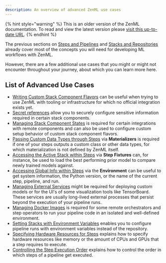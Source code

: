 ```yaml
---
description: An overview of advanced ZenML use cases
---
```


{% hint style="warning" %}
This is an older version of the ZenML documentation. To read and view the latest version please [visit this up-to-date URL](https://docs.zenml.io).
{% endhint %}


The previous sections on [Steps and Pipelines](../steps-pipelines/steps-and-pipelines.md)
and [Stacks and Repositories](../stacks-repositories/stacks-repositories.md)
already cover most of the concepts you will need for developing ML workflows
with ZenML.

However, there are a few additional use cases that you might or might not
encounter throughout your journey, about which you can learn more here.

## List of Advanced Use Cases

* [Writing Custom Stack Component Flavors](./custom-flavors.md)
can be useful when trying to use ZenML with tooling or infrastructure for which
no official integration exists yet.
* [Secret references](./secret-references.md) allow you to securely configure
sensitive information required in certain stack components.
* [Managing Stack Component States](./stack-state-management.md)
is required for certain integrations with remote components and can also be
used to configure custom setup behavior of custom stack component flavors.
* [Passing Custom Data Types through Steps](./materializer.md)
via **Materializers** is required if one of your steps outputs a custom class
or other data types, for which materialization is not defined by ZenML itself.
* [Accessing the Active Stack within Steps](./step-fixtures.md)
via **Step Fixtures** can, for instance, be used to load the best performing
prior model to compare newly trained models against.
* [Accessing Global Info within Steps](./environment.md)
via the **Environment** can be useful to get system information, the Python
version, or the name of the current step, pipeline, and run.
* [Managing External Services](./manage-external-services.md)
might be required for deploying custom models or for the UI's of some visualization
tools like TensorBoard. These services are usually long-lived external
processes that persist beyond the execution of your pipeline runs.
* [Managing Docker Images](./docker.md)
is required for some remote orchestrators and step operators to run your 
pipeline code in an isolated and well-defined environment.
* [Setting Stacks with Environment Variables](./stacks-environment-variables.md)
enables you to configure pipeline runs with environment variables instead of
the repository.
* [Specifying Hardware Resources for Steps](./specify-step-resources.md) explains
how to specify hardware resources like memory or the amount of CPUs and GPUs that
a step requires to execute.
* [Controlling the Step Execution Order](./step-execution-order.md) explains how
to control the order in which steps of a pipeline get executed.
